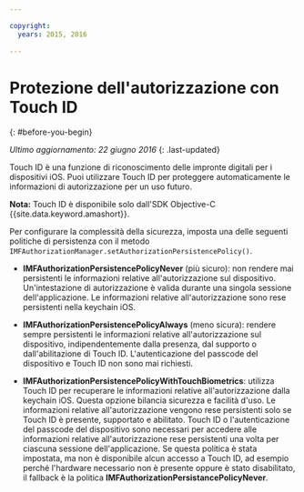 ```yaml
---

copyright:
  years: 2015, 2016
  
---
```


# Protezione dell'autorizzazione con Touch ID
{: #before-you-begin}

*Ultimo aggiornamento: 22 giugno 2016*
{: .last-updated}

Touch ID è una funzione di riconoscimento delle impronte digitali per i dispositivi iOS. Puoi utilizzare Touch ID per proteggere automaticamente le informazioni di autorizzazione per un uso futuro. 

**Nota:** Touch ID è disponibile solo dall'SDK Objective-C  {{site.data.keyword.amashort}}.

Per configurare la complessità della sicurezza, imposta una delle seguenti politiche di persistenza con il metodo `IMFAuthorizationManager.setAuthorizationPersistencePolicy()`.

* **IMFAuthorizationPersistencePolicyNever** (più sicuro): non rendere mai persistenti le informazioni relative all'autorizzazione sul dispositivo. Un'intestazione di autorizzazione è valida durante una singola sessione dell'applicazione. Le informazioni relative all'autorizzazione sono rese persistenti nella keychain iOS.

* **IMFAuthorizationPersistencePolicyAlways** (meno sicura): rendere sempre persistenti le informazioni relative all'autorizzazione sul dispositivo, indipendentemente dalla presenza, dal supporto o dall'abilitazione di Touch ID. L'autenticazione del passcode del dispositivo e Touch ID non sono mai richiesti.

* **IMFAuthorizationPersistencePolicyWithTouchBiometrics**: utilizza Touch ID per recuperare le informazioni relative all'autorizzazione dalla keychain iOS. Questa opzione bilancia sicurezza e facilità d'uso. Le informazioni relative all'autorizzazione vengono rese persistenti solo se Touch ID è presente, supportato e abilitato. Touch ID o l'autenticazione del passcode del dispositivo sono necessari per accedere alle informazioni relative all'autorizzazione rese persistenti una volta per ciascuna sessione dell'applicazione. Se questa politica è stata impostata, ma non è disponibile alcun accesso a Touch ID, ad esempio perché l'hardware necessario non è presente oppure è stato disabilitato, il fallback è la politica **IMFAuthorizationPersistancePolicyNever**.
